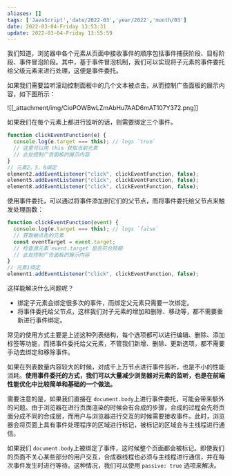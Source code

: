 ```yaml
---
aliases: []
tags: ['JavaScript','date/2022-03','year/2022','month/03']
date: 2022-03-04-Friday 13:53:31
update: 2022-03-04-Friday 13:55:59
---
```


我们知道，浏览器中各个元素从页面中接收事件的顺序包括事件捕获阶段、目标阶段、事件冒泡阶段。其中，基于事件冒泡机制，我们可以实现将子元素的事件委托给父级元素来进行处理，这便是事件委托。

如果我们需要监听滚动控制面板中的几个文本被点击，从而控制广告面板的展示内容，如下图所示：

![[_attachment/img/CioPOWBwLZmAbHu7AAD6mAT107Y372.png]]

如果我们在每个元素上都进行监听的话，则需要绑定三个事件。

```js
function clickEventFunction(e) {
  console.log(e.target === this); // logs `true`
  // 这里可以用 this 获取当前元素
  // 此处控制广告面板的展示内容
}
// 元素2、5、8绑定
element2.addEventListener("click", clickEventFunction, false);
element5.addEventListener("click", clickEventFunction, false);
element8.addEventListener("click", clickEventFunction, false);
```

使用事件委托，可以通过将事件添加到它们的父节点，而将事件委托给父节点来触发处理函数：

```js
function clickEventFunction(event) {
  console.log(e.target === this); // logs `false`
  // 获取被点击的元素
  const eventTarget = event.target;
  // 检查源元素`event.target`是否符合预期
  // 此处控制广告面板的展示内容
}
// 元素1绑定
element1.addEventListener("click", clickEventFunction, false);
```

这样能解决什么问题呢？

- 绑定子元素会绑定很多次的事件，而绑定父元素只需要一次绑定。
- 将事件委托给父节点，这样我们对子元素的增加和删除、移动等，都不需要重新进行事件绑定。

常见的使用方式主要是上述这种列表结构，每个选项都可以进行编辑、删除、添加标签等功能，而把事件委托给父元素，不管我们新增、删除、更新选项，都不需要手动去绑定和移除事件。

如果在列表数量内容较大的时候，对成千上万节点进行事件监听，也是不小的性能消耗。**使用事件委托的方式，我们可以大量减少浏览器对元素的监听，也是在前端性能优化中比较简单和基础的一个做法。**

需要注意的是，如果我们直接在 `document.body`上进行事件委托，可能会带来额外的问题。由于浏览器在进行页面渲染的时候会有合成的步骤，合成的过程会先将页面分成不同的合成层，而用户与浏览器进行交互的时候需要接收事件。此时，浏览器会将页面上具有事件处理程序的区域进行标记，被标记的区域会与主线程进行通信。

如果我们 `document.body`上被绑定了事件，这时候整个页面都会被标记。即使我们的页面不关心某些部分的用户交互，合成器线程也必须与主线程进行通信，并在每次事件发生时进行等待。这种情况，我们可以使用 `passive: true` 选项来解决。
